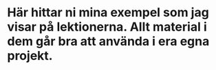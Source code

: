 # Här hittar ni mina exempel som jag visar på lektionerna. Allt material i dem går bra att använda i era egna projekt.
